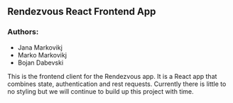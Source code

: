 ## Rendezvous React Frontend App

### Authors:

- Jana Markovikj
- Marko Markovikj
- Bojan Dabevski

This is the frontend client for the Rendezvous app. It is a React app that combines state, authentication and rest requests. Currently there is little to no styling but we will continue to build up this project with time.
